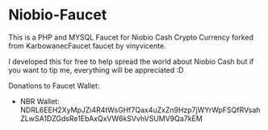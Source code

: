 # Niobio-Faucet

This is a PHP and MYSQL Faucet for Niobio Cash Crypto Currency forked from KarbowanecFaucet faucet by vinyvicente.

I developed this for free to help spread the world about Niobio Cash but if you want to tip me, everything will be appreciated :D

Donations to Faucet Wallet:

* NBR Wallet: NDRL6EEH2XyMpJZi4R4tWsGHf7Qax4uZxZn9Hzp7jWYrWpFSQfRVsahZLwSA1DZGdsRe1EbAxQxVW6kSVvhVSUMV9Qa7kEM


